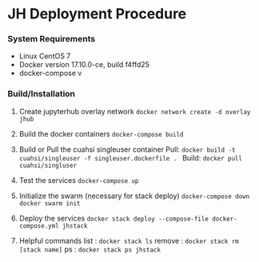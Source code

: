 # JH Deployment Procedure

### System Requirements
- Linux CentOS 7
- Docker version 17.10.0-ce, build f4ffd25
- docker-compose v

### Build/Installation

1. Create jupyterhub overlay network
   `docker network create -d overlay jhub`

2. Build the docker containers
   `docker-compose build`

3. Build or Pull the cuahsi singleuser container
   Pull: 
       `docker build -t cuahsi/singleuser -f singleuser.dockerfile . `
   Build:
       `docker pull cuahsi/singluser`

4. Test the services
   `docker-compose up`

5. Initialize the swarm (necessary for stack deploy)
   `docker-compose down`  
   `docker swarm init`  

6. Deploy the services
   `docker stack deploy --compose-file docker-compose.yml jhstack`

7. Helpful commands
   list   : `docker stack ls`
   remove : `docker stack rm [stack name]`
   ps     : `docker stack ps jhstack`
